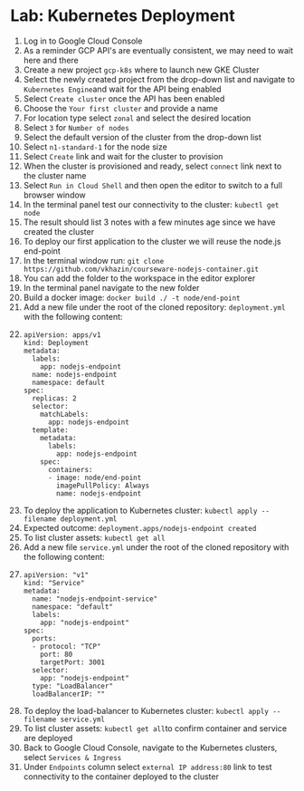 # Lab: Kubernetes Deployment

1. Log in to Google Cloud Console
2. As a reminder GCP API's are eventually consistent, we may need to wait here and there
3. Create a new project `gcp-k8s` where to launch new GKE Cluster
4. Select the newly created project from the drop-down list and navigate to `Kubernetes Engine`and wait for the API being enabled
5. Select `Create cluster` once the API has been enabled
6. Choose the `Your first cluster` and provide a name
7. For location type select `zonal` and select the desired location
8. Select `3` for `Number of nodes`
9. Select the default version of the cluster from the drop-down list
10. Select `n1-standard-1` for the node size
11. Select `Create` link and wait for the cluster to provision
12. When the cluster is provisioned and ready, select `connect` link next to the cluster name
13. Select `Run in Cloud Shell` and then open the editor to switch to a full browser window
14. In the terminal panel test our connectivity to the cluster: `kubectl get node`
15. The result should list 3 notes with a few minutes age since we have created the cluster
16. To deploy our first application to the cluster we will reuse the node.js end-point
17. In the terminal window run: `git clone https://github.com/vkhazin/courseware-nodejs-container.git`
18. You can add the folder to the workspace in the editor explorer
19. In the terminal panel navigate to the new folder
20. Build a docker image: `docker build ./ -t node/end-point`
21. Add a new file under the root of the cloned repository: `deployment.yml` with the following content:
22. ```
    apiVersion: apps/v1
    kind: Deployment
    metadata:
      labels:
        app: nodejs-endpoint
      name: nodejs-endpoint
      namespace: default
    spec:
      replicas: 2
      selector:
        matchLabels:
          app: nodejs-endpoint
      template:
        metadata:
          labels:
            app: nodejs-endpoint
        spec:
          containers:
          - image: node/end-point
            imagePullPolicy: Always
            name: nodejs-endpoint
    ```
23. To deploy the application to Kubernetes cluster: `kubectl apply --filename deployment.yml`
24. Expected outcome: `deployment.apps/nodejs-endpoint created`
25. To list cluster assets: `kubectl get all`
26. Add a new file `service.yml` under the root of the cloned repository with the following content:
27. ```
    apiVersion: "v1"
    kind: "Service"
    metadata:
      name: "nodejs-endpoint-service"
      namespace: "default"
      labels:
        app: "nodejs-endpoint"
    spec:
      ports:
      - protocol: "TCP"
        port: 80
        targetPort: 3001
      selector:
        app: "nodejs-endpoint"
      type: "LoadBalancer"
      loadBalancerIP: ""
    ```
28. To deploy the load-balancer to Kubernetes cluster: `kubectl apply --filename service.yml`
29. To list cluster assets: `kubectl get all`to confirm container and service are deployed
30. Back to Google Cloud Console, navigate to the Kubernetes clusters, select `Services & Ingress`
31. Under `Endpoints` column select `external IP address:80` link to test connectivity to the container deployed to the cluster



